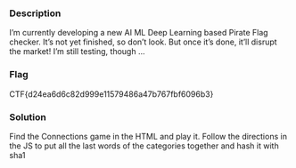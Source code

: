 ### Description
I’m currently developing a new AI ML Deep Learning based Pirate Flag checker. It’s not yet finished, so don’t look. But once it’s done, it’ll disrupt the market! I’m still testing, though …

### Flag
CTF{d24ea6d6c82d999e11579486a47b767fbf6096b3}

### Solution
Find the Connections game in the HTML and play it. Follow the directions in the JS to put all the last words of the categories together and hash it with sha1
